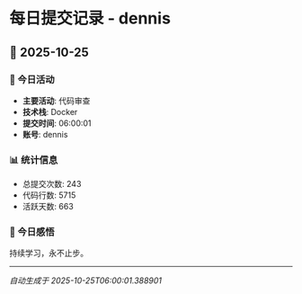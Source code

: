 # 每日提交记录 - dennis

## 📅 2025-10-25

### 🎯 今日活动
- **主要活动**: 代码审查
- **技术栈**: Docker
- **提交时间**: 06:00:01
- **账号**: dennis

### 📊 统计信息
- 总提交次数: 243
- 代码行数: 5715
- 活跃天数: 663

### 💭 今日感悟
持续学习，永不止步。

---
*自动生成于 2025-10-25T06:00:01.388901*
